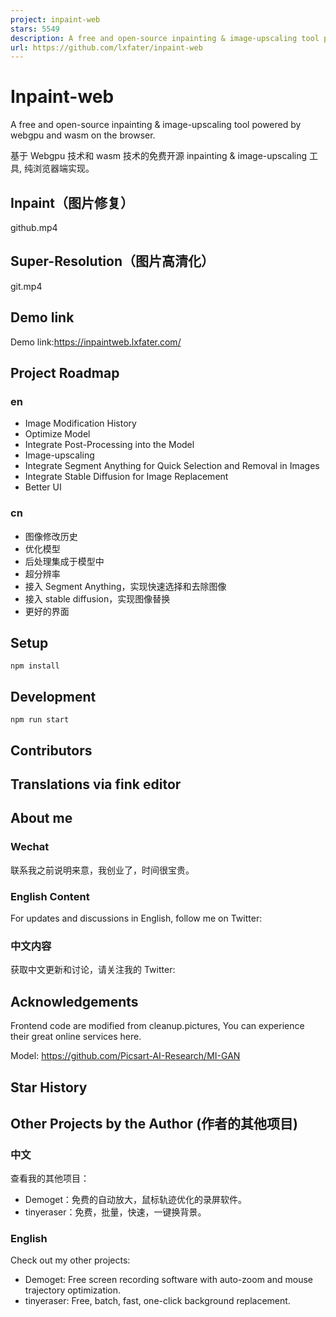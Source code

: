 ```yaml
---
project: inpaint-web
stars: 5549
description: A free and open-source inpainting & image-upscaling tool powered by webgpu and wasm on the browser。|   基于 Webgpu 技术和 wasm 技术的免费开源 inpainting & image-upscaling 工具, 纯浏览器端实现。
url: https://github.com/lxfater/inpaint-web
---
```


Inpaint-web
===========

A free and open-source inpainting & image-upscaling tool powered by webgpu and wasm on the browser.

基于 Webgpu 技术和 wasm 技术的免费开源 inpainting & image-upscaling 工具, 纯浏览器端实现。

Inpaint（图片修复）
-------------

github.mp4

Super-Resolution（图片高清化）
-----------------------

git.mp4

Demo link
---------

Demo link:https://inpaintweb.lxfater.com/

Project Roadmap
---------------

### en

-   Image Modification History
-   Optimize Model
-   Integrate Post-Processing into the Model
-   Image-upscaling
-   Integrate Segment Anything for Quick Selection and Removal in Images
-   Integrate Stable Diffusion for Image Replacement
-   Better UI

### cn

-   图像修改历史
-   优化模型
-   后处理集成于模型中
-   超分辨率
-   接入 Segment Anything，实现快速选择和去除图像
-   接入 stable diffusion，实现图像替换
-   更好的界面

Setup
-----

`npm install`

Development
-----------

`npm run start`

Contributors
------------

Translations via fink editor
----------------------------

About me
--------

### Wechat

联系我之前说明来意，我创业了，时间很宝贵。

### English Content

For updates and discussions in English, follow me on Twitter:

### 中文内容

获取中文更新和讨论，请关注我的 Twitter:

Acknowledgements
----------------

Frontend code are modified from cleanup.pictures, You can experience their great online services here.

Model: https://github.com/Picsart-AI-Research/MI-GAN

Star History
------------

Other Projects by the Author (作者的其他项目)
--------------------------------------

### 中文

查看我的其他项目：

-   Demoget：免费的自动放大，鼠标轨迹优化的录屏软件。
-   tinyeraser：免费，批量，快速，一键换背景。

### English

Check out my other projects:

-   Demoget: Free screen recording software with auto-zoom and mouse trajectory optimization.
-   tinyeraser: Free, batch, fast, one-click background replacement.
